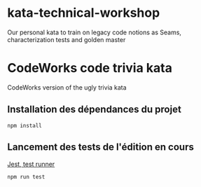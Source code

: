 # kata-technical-workshop
Our personal kata to train on legacy code notions as Seams, characterization tests and golden master

# CodeWorks code trivia kata
CodeWorks version of the ugly trivia kata

## Installation des dépendances du projet
```
npm install
```

## Lancement des tests de l'édition en cours
[Jest, test runner](https://jestjs.io/docs/en/getting-started.html)
```
npm run test
```
